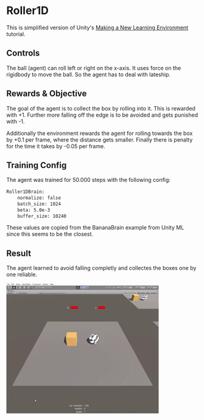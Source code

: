 # Roller1D

This is simplified version of Unity's [Making a New Learning Environment](https://github.com/Unity-Technologies/ml-agents/blob/master/docs/Learning-Environment-Create-New.md) tutorial.

## Controls

The ball (agent) can roll left or right on the x-axis. It uses force on the rigidbody to move the ball. So the agent has to deal with lateship.

## Rewards & Objective

The goal of the agent is to collect the box by rolling into it. This is rewarded with +1. Further more falling off the edge is to be avoided and gets punished with -1.

Additionally the environment rewards the agent for rolling towards the box by +0.1 per frame, where the distance gets smaller. Finally there is penalty for the time it takes by -0.05 per frame.

## Training Config

The agent was trained for 50.000 steps with the following config:

```
Roller1DBrain:
    normalize: false
    batch_size: 1024
    beta: 5.0e-3
    buffer_size: 10240
```

These values are copied from the BananaBrain example from Unity ML since this seems to be the closest.

## Result

The agent learned to avoid falling completly and collectes the boxes one by one reliable.

![Alt](./images/Roller1D.gif "Record of agent performance after training")